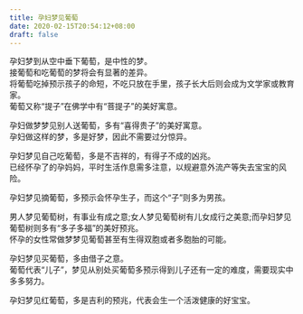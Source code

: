 ```yaml
---
title: 孕妇梦见葡萄
date: 2020-02-15T20:54:12+08:00
draft: false
---
```


孕妇梦到从空中垂下葡萄，是中性的梦。<br>
接葡萄和吃葡萄的梦将会有显著的差异。<br>
将葡萄吃掉预示孩子的命短，不吃只放在手里，孩子长大后则会成为文学家或教育家。<br>
葡萄又称“提子”在佛学中有“菩提子”的美好寓意。<br>

孕妇做梦梦见别人送葡萄，多有“喜得贵子”的美好寓意。<br>
孕妇做这样的梦，多是好梦，因此不需要过分惊异。<br>

孕妇梦见自己吃葡萄，多是不吉祥的，有得子不成的凶兆。<br>
已经怀孕了的孕妈妈，平时生活作息需多注意，以规避意外流产等失去宝宝的风险。<br>

孕妇梦见摘葡萄，多预示会怀孕生子，而这个“子”则多为男孩。<br>

男人梦见葡萄树，有事业有成之意;女人梦见葡萄树有儿女成行之美意;而孕妇梦见葡萄树则多有“多子多福”的美好预兆。<br>
怀孕的女性常做梦梦见葡萄甚至有生得双胞或者多胞胎的可能。<br>

孕妇梦见买葡萄，多由借子之意。<br>
葡萄代表“儿子”，梦见从别处买葡萄多预示得到儿子还有一定的难度，需要现实中多多努力。<br>

孕妇梦见红葡萄，多是吉利的预兆，代表会生一个活泼健康的好宝宝。<br>
